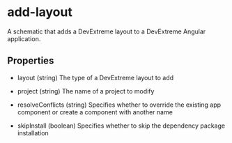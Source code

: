 # add-layout

A schematic that adds a DevExtreme layout to a DevExtreme Angular application.

## Properties

- layout (string)
 The type of a DevExtreme layout to add

- project (string)
 The name of a project to modify

- resolveConflicts (string)
 Specifies whether to override the existing app component or create a component with another name

- skipInstall (boolean)
 Specifies whether to skip the dependency package installation

